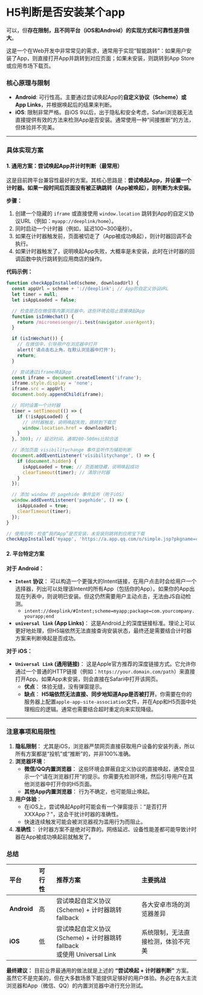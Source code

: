 # H5判断是否安装某个app
可以，但**存在限制，且不同平台（iOS和Android）的实现方式和可靠性差异很大**。

这是一个在Web开发中非常常见的需求，通常用于实现“智能跳转”：如果用户安装了App，则直接打开App并跳转到对应页面；如果未安装，则跳转到App Store或应用市场下载页。

### 核心原理与限制

*   **Android**: 可行性高。主要通过尝试唤起App的**自定义协议（Scheme）或App Links**，并根据唤起后的结果来判断。
*   **iOS**: 限制非常严格。自iOS 9以后，出于隐私和安全考虑，Safari浏览器无法直接提供有效的方法来检测App是否安装。通常使用一种“间接推断”的方法，但体验并不完美。

---

### 具体实现方案

#### 1. 通用方案：尝试唤起App并计时判断（最常用）

这是目前跨平台兼容性最好的方案。其核心思路是：**尝试唤起App，并设置一个计时器。如果一段时间后页面没有被正确跳转（App被唤起），则判断为未安装。**

**步骤：**
1.  创建一个隐藏的 `iframe` 或直接使用 `window.location` 跳转到App的自定义协议URL（例如：`myapp://deeplink/home`）。
2.  同时启动一个计时器（例如，延迟100~300毫秒）。
3.  如果在计时器触发前，页面被切走了（App被成功唤起），则计时器回调不会执行。
4.  如果计时器触发了，说明唤起App失败，大概率是未安装，此时在计时器的回调函数中执行跳转到应用商店的操作。

**代码示例：**

```javascript
function checkAppInstalled(scheme, downloadUrl) {
  const appUrl = scheme + '://deeplink'; // App的自定义协议URL
  let timer = null;
  let isAppLoaded = false;

  // 检查是否在微信等内置浏览器中，这些环境会阻止直接唤起App
  function isInWechat() {
    return /micromessenger/i.test(navigator.userAgent);
  }

  if (isInWechat()) {
    // 在微信中，引导用户在浏览器中打开
    alert('请点击右上角，在默认浏览器中打开');
    return;
  }

  // 尝试通过iframe唤起App
  const iframe = document.createElement('iframe');
  iframe.style.display = 'none';
  iframe.src = appUrl;
  document.body.appendChild(iframe);

  // 同时设置一个计时器
  timer = setTimeout(() => {
    if (!isAppLoaded) {
      // 计时器触发，说明唤起失败，跳转到下载页
      window.location.href = downloadUrl;
    }
  }, 300); // 延迟时间，通常200-500ms比较合适

  // 添加页面 visibilitychange 事件监听作为辅助判断
  document.addEventListener('visibilitychange', () => {
    if (document.hidden) {
      isAppLoaded = true; // 页面被隐藏，说明唤起成功
      clearTimeout(timer); // 清除计时器
    }
  });

  // 添加 window 的 pagehide 事件监听（用于iOS）
  window.addEventListener('pagehide', () => {
    isAppLoaded = true;
    clearTimeout(timer);
  });
}

// 使用示例：检查“我的App”是否安装，未安装则跳转到应用宝下载
checkAppInstalled('myapp', 'https://a.app.qq.com/o/simple.jsp?pkgname=com.yourcompany.yourapp');
```

#### 2. 平台特定方案

**对于 Android：**

*   **`Intent` 协议**： 可以构造一个更强大的Intent链接，在用户点击时会给用户一个选择器，列出可以处理该Intent的所有App（包括你的App）。如果你的App出现在列表中，则说明已安装。但这仍然需要用户主动点击，无法由JS自动检测。
    *   `intent://deeplink/#Intent;scheme=myapp;package=com.yourcompany.yourapp;end`
*   **`universal link` (App Links)**： 这是Android上的深度链接标准。理论上可以更好地处理，但H5端依然无法直接查询安装状态，最终还是需要结合计时器方案来判断唤起是否成功。

**对于 iOS：**

*   **`Universal Link` (通用链接)**： 这是Apple官方推荐的深度链接方式。它允许你通过一个普通的HTTP链接（例如：`https://your.domain.com/path`）来直接打开App。如果App未安装，则会直接在Safari中打开该网页。
    *   **优点**： 体验无缝，没有弹窗提示。
    *   **缺点**： **H5端依然无法直接、同步地知道App是否被打开**。你需要在你的服务器上配置`apple-app-site-association`文件，并在App和H5页面中处理相应的逻辑。通常也需要结合超时重定向来实现降级。

---

### 注意事项和局限性

1.  **隐私限制**： 尤其是iOS，浏览器严禁网页直接获取用户设备的安装列表，所以所有方案都是“投机”或“推断”的，并非100%准确。
2.  **浏览器环境**：
    *   **微信/QQ内置浏览器**： 这些环境会屏蔽自定义协议的直接唤起，通常会显示一个“请在浏览器打开”的提示。你需要先检测环境，然后引导用户在其他浏览器中打开你的H5页面。
    *   **其他App内置浏览器**： 行为不确定，也可能阻止唤起。
3.  **用户体验**：
    *   在iOS上，尝试唤起App时可能会有一个弹窗提示：“是否打开XXXApp？”，这会干扰计时器的准确性。
    *   快速连续触发可能会被浏览器视为滥用行为而阻止。
4.  **准确性**： 计时器方案不是绝对可靠的。网络延迟、设备性能差都可能导致计时器在App被成功唤起前就触发了。

### 总结

| 平台    | 可行性 | 推荐方案                                     | 主要挑战                     |
| :------ | :----- | :------------------------------------------- | :--------------------------- |
| **Android** | 高     | 尝试唤起自定义协议(Scheme) + 计时器跳转 fallback | 各大安卓市场的浏览器差异     |
| **iOS**     | 低     | 尝试唤起自定义协议(Scheme) + 计时器跳转 fallback<br>或使用 Universal Link | 系统限制，无法直接检测，体验不完美 |

**最终建议：**
目前业界最通用的做法就是上述的 **“尝试唤起 + 计时器判断”** 方案。虽然它不是完美的，但在大多数场景下能提供足够好的用户体验。务必在各大主流浏览器和App（微信、QQ）的内置浏览器中进行充分测试。
